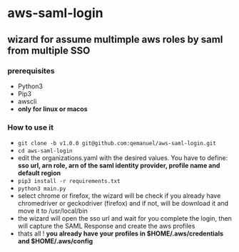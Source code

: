 # aws-saml-login
## wizard for assume multimple aws roles by saml from multiple SSO

### prerequisites
* Python3
* Pip3
* awscli
* **only for linux or macos**

### How to use it

* `git clone -b v1.0.0 git@github.com:qemanuel/aws-saml-login.git`
* `cd aws-saml-login`
* edit the organizations.yaml with the desired values. You have to define: **sso url, arn role, arn of the saml identity provider, profile name and default region**
* `pip3 install -r requirements.txt`
* `python3 main.py`
* select chrome or firefox, the wizard will be check if you already have chromedriver or geckodriver (firefox) and if not, will be download it and move it to /usr/local/bin
* the wizard will open the sso url and wait for you complete the login, then will capture the SAML Response and create the aws profiles
* thats all ! **you already have your profiles in $HOME/.aws/credentials and $HOME/.aws/config**
